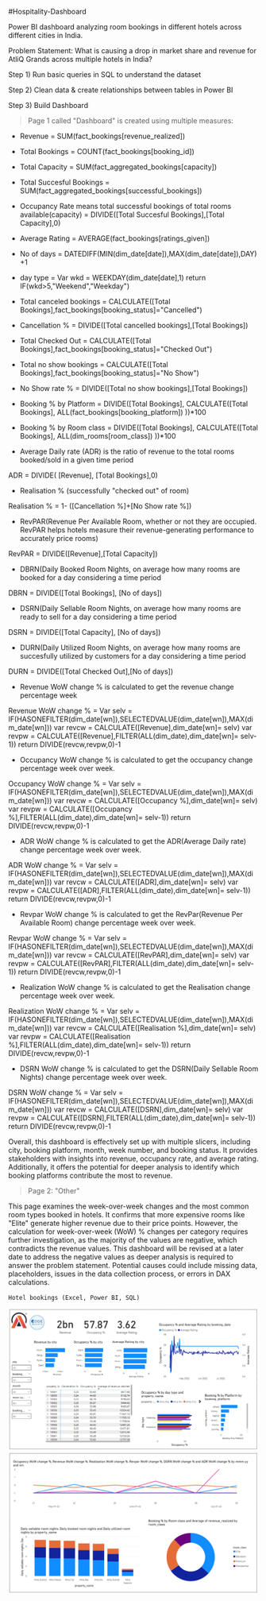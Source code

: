 #Hospitality-Dashboard

Power BI dashboard analyzing room bookings in different hotels across different cities in India. 

Problem Statement:
What is causing a drop in market share and revenue for AtliQ Grands across multiple hotels in India? 

Step 1) 
Run basic queries in SQL to understand the dataset 

Step 2)
Clean data & create relationships between tables in Power BI 

Step 3) 
Build Dashboard

> Page 1 called "Dashboard" is created using multiple measures:

- Revenue
= SUM(fact_bookings[revenue_realized])

- Total Bookings
= COUNT(fact_bookings[booking_id])

- Total Capacity
= SUM(fact_aggregated_bookings[capacity])

- Total Succesful Bookings
= SUM(fact_aggregated_bookings[successful_bookings])

- Occupancy Rate means total successful bookings of total rooms available(capacity) 
= DIVIDE([Total Succesful Bookings],[Total Capacity],0)

- Average Rating = AVERAGE(fact_bookings[ratings_given])

- No of days
= DATEDIFF(MIN(dim_date[date]),MAX(dim_date[date]),DAY) +1

- day type
= Var wkd = WEEKDAY(dim_date[date],1)
return
IF(wkd>5,"Weekend","Weekday")

- Total canceled bookings
= CALCULATE([Total Bookings],fact_bookings[booking_status]="Cancelled")

- Cancellation %
= DIVIDE([Total cancelled bookings],[Total Bookings])

- Total Checked Out
= CALCULATE([Total Bookings],fact_bookings[booking_status]="Checked Out")

- Total no show bookings
= CALCULATE([Total Bookings],fact_bookings[booking_status]="No Show")

- No Show rate %
= DIVIDE([Total no show bookings],[Total Bookings])

- Booking % by Platform 
= DIVIDE([Total Bookings],
 CALCULATE([Total Bookings], 
 ALL(fact_bookings[booking_platform])
  ))*100

- Booking % by Room class 
= DIVIDE([Total Bookings],
 CALCULATE([Total Bookings], 
 ALL(dim_rooms[room_class])
  ))*100

- Average Daily rate (ADR) is the ratio of revenue to the total rooms booked/sold in a given time period	

ADR = DIVIDE( [Revenue], [Total Bookings],0)

- Realisation %	(successfully "checked out" of room) 

Realisation % = 1- ([Cancellation %]+[No Show rate %])

- RevPAR(Revenue Per Available Room, whether or not they are occupied. RevPAR helps hotels measure their revenue-generating performance to accurately price rooms)

RevPAR = DIVIDE([Revenue],[Total Capacity])

- DBRN(Daily Booked Room Nights, on average how many rooms are booked for a day considering a time period

DBRN = DIVIDE([Total Bookings], [No of days])

- DSRN(Daily Sellable Room Nights, on average how many rooms are ready to sell for a day considering a time period

DSRN = DIVIDE([Total Capacity], [No of days])

- DURN(Daily Utilized Room Nights, on average how many rooms are succesfully utilized by customers for a day considering a time period

DURN = DIVIDE([Total Checked Out],[No of days])

- Revenue WoW change % is calculated to get the revenue change percentage week 

Revenue WoW change % = 
Var selv = IF(HASONEFILTER(dim_date[wn]),SELECTEDVALUE(dim_date[wn]),MAX(dim_date[wn]))
var revcw = CALCULATE([Revenue],dim_date[wn]= selv)
var revpw =  CALCULATE([Revenue],FILTER(ALL(dim_date),dim_date[wn]= selv-1))
return
DIVIDE(revcw,revpw,0)-1

- Occupancy WoW change % is calculated to get the occupancy change percentage week over week.

Occupancy WoW change % = 
Var selv = IF(HASONEFILTER(dim_date[wn]),SELECTEDVALUE(dim_date[wn]),MAX(dim_date[wn]))
var revcw = CALCULATE([Occupancy %],dim_date[wn]= selv)
var revpw =  CALCULATE([Occupancy %],FILTER(ALL(dim_date),dim_date[wn]= selv-1))
return
DIVIDE(revcw,revpw,0)-1

- ADR WoW change % is calculated to get the ADR(Average Daily rate) change percentage week over week.

ADR WoW change % = 
Var selv = IF(HASONEFILTER(dim_date[wn]),SELECTEDVALUE(dim_date[wn]),MAX(dim_date[wn]))
var revcw = CALCULATE([ADR],dim_date[wn]= selv)
var revpw =  CALCULATE([ADR],FILTER(ALL(dim_date),dim_date[wn]= selv-1))
return
DIVIDE(revcw,revpw,0)-1

- Revpar WoW change %	is calculated to get the RevPar(Revenue Per Available Room) change percentage week over week.

Revpar WoW change % = 
Var selv = IF(HASONEFILTER(dim_date[wn]),SELECTEDVALUE(dim_date[wn]),MAX(dim_date[wn]))
var revcw = CALCULATE([RevPAR],dim_date[wn]= selv)
var revpw =  CALCULATE([RevPAR],FILTER(ALL(dim_date),dim_date[wn]= selv-1))
return
DIVIDE(revcw,revpw,0)-1

- Realization WoW change % is calculated to get the Realisation change percentage week over week.

Realization WoW change % = 
Var selv = IF(HASONEFILTER(dim_date[wn]),SELECTEDVALUE(dim_date[wn]),MAX(dim_date[wn]))
var revcw = CALCULATE([Realisation %],dim_date[wn]= selv)
var revpw =  CALCULATE([Realisation %],FILTER(ALL(dim_date),dim_date[wn]= selv-1))
return
DIVIDE(revcw,revpw,0)-1

- DSRN WoW change % is calculated to get the DSRN(Daily Sellable Room Nights) change percentage week over week.

DSRN WoW change % = 
Var selv = IF(HASONEFILTER(dim_date[wn]),SELECTEDVALUE(dim_date[wn]),MAX(dim_date[wn]))
var revcw = CALCULATE([DSRN],dim_date[wn]= selv)
var revpw =  CALCULATE([DSRN],FILTER(ALL(dim_date),dim_date[wn]= selv-1))
return
DIVIDE(revcw,revpw,0)-1

Overall, this dashboard is effectively set up with multiple slicers, including city, booking platform, month, week number, and booking status. It provides stakeholders with insights into revenue, occupancy rate, and average rating. Additionally, it offers the potential for deeper analysis to identify which booking platforms contribute the most to revenue.

> Page 2: "Other"

This page examines the week-over-week changes and the most common room types booked in hotels. It confirms that more expensive rooms like "Elite" generate higher revenue due to their price points. However, the calculation for week-over-week (WoW) % changes per category requires further investigation, as the majority of the values are negative, which contradicts the revenue values. This dashboard will be revised at a later date to address the negative values as deeper analysis is required to answer the problem statement. Potential causes could include missing data, placeholders, issues in the data collection process, or errors in DAX calculations.


    Hotel bookings (Excel, Power BI, SQL)
![Screen Shot 2025-02-20 at 8 16 38 PM](https://github.com/UserDna95/Hospitality-Dashboard/blob/main/2025-02-20%20(22).png)
![Screen Shot 2025-02-20 at 8 16 38 PM](https://github.com/UserDna95/Hospitality-Dashboard/blob/main/2025-02-20%20(23).png)

